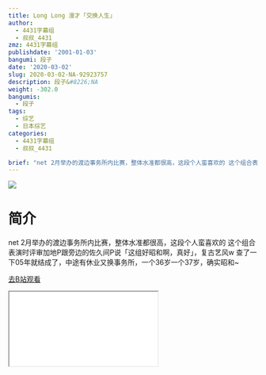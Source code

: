 ```yaml
---
title: Long Long 漫才「交换人生」
author:
  - 4431字幕组
  - 叔叔_4431
zmz: 4431字幕组
publishdate: '2001-01-03'
bangumi: 段子
date: '2020-03-02'
slug: 2020-03-02-NA-92923757
description: 段子&#8226;NA
weight: -302.0
bangumis:
  - 段子
tags:
  - 综艺
  - 日本综艺
categories:
  - 4431字幕组
  - 叔叔_4431

brief: "net 2月举办的渡边事务所内比赛，整体水准都很高，这段个人蛮喜欢的 这个组合表演时评审加地P跟旁边的佐久间P说「这组好昭和啊，真好」，复古艺风w 查了一下05年就结成了，中途有休业又换事务所，一个36岁一个37岁，确实昭和~"
---
```

![](https://raw.githubusercontent.com/tcgriffith/owaraisite/master/static/tmpimg/d32f027b1e23bc2d2371b2523b0f36ce7e17047c.jpg.480.jpg)
# 简介  
net
2月举办的渡边事务所内比赛，整体水准都很高，这段个人蛮喜欢的
这个组合表演时评审加地P跟旁边的佐久间P说「这组好昭和啊，真好」，复古艺风w
查了一下05年就结成了，中途有休业又换事务所，一个36岁一个37岁，确实昭和~  

[去B站观看](https://www.bilibili.com/video/av92923757/)
<div class ="resp-container"><iframe class="testiframe" src="//player.bilibili.com/player.html?aid=92923757"", scrolling="no", allowfullscreen="true" > </iframe></div> 
